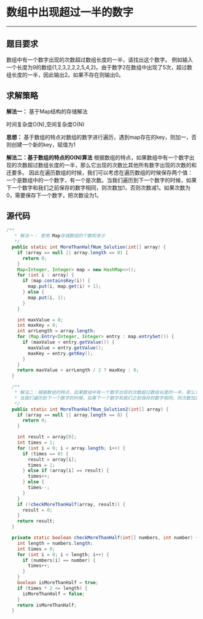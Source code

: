 # 数组中出现超过一半的数字
---

## 题目要求

数组中有一个数字出现的次数超过数组长度的一半，请找出这个数字。 例如输入一个长度为9的数组{1,2,3,2,2,2,5,4,2}。由于数字2在数组中出现了5次，超过数组长度的一半，因此输出2。如果不存在则输出0。

## 求解策略

**解法一：** 基于Map结构的存储解法

时间复杂度O(N),空间复杂度O(N)

**思想：** 基于数组的特点对数组的数字进行遍历，遇到map存在的key，则加一，否则创建一个新的key，赋值为1

**解法二：基于数组的特点的O(N)算法** 
根据数组的特点，如果数组中有一个数字出现的次数超过数组长度的一半，那么它出现的次数比其他所有数字出现的次数的和还要多。 因此在遍历数组的时候，我们可以考虑在遍历数组的时候保存两个值：一个是数组中的一个数字，有一个是次数。当我们遍历到下一个数字的时候，如果下一个数字和我们之前保存的数字相同，则次数加1，否则次数减1。如果次数为0，需要保存下一个数字，把次数设为1。

## 源代码

``` java 
/**
   * 解法一： 使用 Map存储数组的个数和多少
   */
  public static int MoreThanHalfNum_Solution(int[] array) {
    if (array == null || array.length == 0) {
      return 0;
    }
    Map<Integer, Integer> map = new HashMap<>();
    for (int i : array) {
      if (map.containsKey(i)) {
        map.put(i, map.get(i) + 1);
      } else {
        map.put(i, 1);
      }
    }

    int maxValue = 0;
    int maxKey = 0;
    int arrLength = array.length;
    for (Map.Entry<Integer, Integer> entry : map.entrySet()) {
      if (maxValue < entry.getValue()) {
        maxValue = entry.getValue();
        maxKey = entry.getKey();
      }
    }
    return maxValue > arrLength / 2 ? maxKey : 0;
  }

  /**
   * 解法二：根据数组的特点，如果数组中有一个数字出现的次数超过数组长度的一半，那么它出现的次数比其他所有数字出现的次数的和还要多。 因此在遍历数组的时候，我们可以考虑在遍历数组的时候保存两个值：一个是数组中的一个数字，有一个是次数。
   * 当我们遍历到下一个数字的时候，如果下一个数字和我们之前保存的数字相同，则次数加1，否则次数减1。如果次数为0，需要保存下一个数字，把次数设为1。
   */
  public static int MoreThanHalfNum_Solution2(int[] array) {
    if (array == null || array.length == 0) {
      return 0;
    }

    int result = array[0];
    int times = 1;
    for (int i = 0; i < array.length; i++) {
      if (times == 0) {
        result = array[i];
        times = 1;
      } else if (array[i] == result) {
        times++;
      } else {
        times--;
      }
    }
    if (!checkMoreThanHalf(array, result)) {
      result = 0;
    }
    return result;
  }

  private static boolean checkMoreThanHalf(int[] numbers, int number) {
    int length = numbers.length;
    int times = 0;
    for (int i = 0; i < length; i++) {
      if (numbers[i] == number) {
        times++;
      }
    }
    boolean isMoreThanHalf = true;
    if (times * 2 <= length) {
      isMoreThanHalf = false;
    }
    return isMoreThanHalf;
  }
    
```

